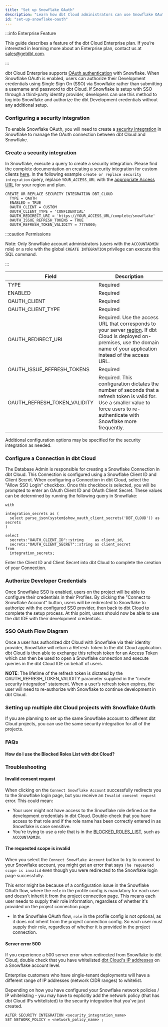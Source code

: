 ```yaml
---
title: "Set up Snowflake OAuth"
description: "Learn how dbt Cloud administrators can use Snowflake OAuth to control access in a dbt Cloud account."
id: "set-up-snowflake-oauth"
---
```


:::info Enterprise Feature

This guide describes a feature of the dbt Cloud Enterprise plan. If you’re interested in learning more about an Enterprise plan, contact us at sales@getdbt.com.

:::

dbt Cloud Enterprise supports [OAuth authentication](https://docs.snowflake.net/manuals/user-guide/oauth-intro.html) with Snowflake. When Snowflake OAuth is enabled, users can authorize their Development credentials using Single Sign On (SSO) via Snowflake rather than submitting a username and password to dbt Cloud. If Snowflake is setup with SSO through a third-party identity provider, developers can use this method to log into Snowflake and authorize the dbt Development credentials without any additional setup.

### Configuring a security integration
To enable Snowflake OAuth, you will need to create a [security integration](https://docs.snowflake.net/manuals/sql-reference/sql/create-security-integration.html) in Snowflake to manage the OAuth connection between dbt Cloud and Snowflake.

### Create a security integration

In Snowflake, execute a query to create a security integration. Please find the complete documentation on creating a security integration for custom clients [here](https://docs.snowflake.net/manuals/sql-reference/sql/create-security-integration.html#syntax). In the following example `create or replace security integration` query, replace `YOUR_ACCESS_URL` with the [appropriate Access URL](/docs/cloud/about-cloud/regions-ip-addresses) for your region and plan.

```
CREATE OR REPLACE SECURITY INTEGRATION DBT_CLOUD
  TYPE = OAUTH
  ENABLED = TRUE
  OAUTH_CLIENT = CUSTOM
  OAUTH_CLIENT_TYPE = 'CONFIDENTIAL'
  OAUTH_REDIRECT_URI = 'https://YOUR_ACCESS_URL/complete/snowflake'
  OAUTH_ISSUE_REFRESH_TOKENS = TRUE
  OAUTH_REFRESH_TOKEN_VALIDITY = 7776000;
```

:::caution Permissions

  Note: Only Snowflake account administrators (users with the `ACCOUNTADMIN` role) or a role with the global `CREATE INTEGRATION` privilege can execute this SQL command.

:::

| Field | Description |
| ----- | ----------- |
| TYPE  | Required |
| ENABLED  | Required |
| OAUTH_CLIENT  | Required |
| OAUTH_CLIENT_TYPE  | Required |
| OAUTH_REDIRECT_URI  | Required. Use the access URL that corresponds to your server [region](/docs/cloud/about-cloud/regions-ip-addresses). If dbt Cloud is deployed on-premises, use the domain name of your application instead of the access URL. |
| OAUTH_ISSUE_REFRESH_TOKENS  | Required |
| OAUTH_REFRESH_TOKEN_VALIDITY  | Required. This configuration dictates the number of seconds that a refresh token is valid for. Use a smaller value to force users to re-authenticate with Snowflake more frequently. |

Additional configuration options may be specified for the security integration as needed.

### Configure a Connection in dbt Cloud

The Database Admin is responsible for creating a Snowflake Connection in dbt Cloud. This Connection is configured using a Snowflake Client ID and Client Secret. When configuring a Connection in dbt Cloud, select the "Allow SSO Login" checkbox. Once this checkbox is selected, you will be prompted to enter an OAuth Client ID and OAuth Client Secret. These values can be determined by running the following query in Snowflake:

```
with

integration_secrets as (
  select parse_json(system$show_oauth_client_secrets('DBT_CLOUD')) as secrets
)

select
  secrets:"OAUTH_CLIENT_ID"::string     as client_id,
  secrets:"OAUTH_CLIENT_SECRET"::string as client_secret
from
  integration_secrets;
```

Enter the Client ID and Client Secret into dbt Cloud to complete the creation of your Connection.

<Lightbox src="/img/docs/dbt-cloud/dbt-cloud-enterprise/database-connection-snowflake-oauth.png" title="Configuring Snowflake OAuth credentials in dbt Cloud" />

### Authorize Developer Credentials

Once Snowflake SSO is enabled, users on the project will be able to configure their credentials in their Profiles. By clicking the "Connect to Snowflake Account" button, users will be redirected to Snowflake to authorize with the configured SSO provider, then back to dbt Cloud to complete the setup process. At this point, users should now be able to use the dbt IDE with their development credentials.

### SSO OAuth Flow Diagram

<Lightbox src="/img/docs/dbt-cloud/dbt-cloud-enterprise/84427818-841b3680-abf3-11ea-8faf-693d4a39cffb.png" title="SSO OAuth flow diagram" />

Once a user has authorized dbt Cloud with Snowflake via their identity provider, Snowflake will return a Refresh Token to the dbt Cloud application. dbt Cloud is then able to exchange this refresh token for an Access Token which can then be used to open a Snowflake connection and execute queries in the dbt Cloud IDE on behalf of users.

**NOTE**: The lifetime of the refresh token is dictated by the OAUTH_REFRESH_TOKEN_VALIDITY parameter supplied in the “create security integration” statement. When a user’s refresh token expires, the user will need to re-authorize with Snowflake to continue development in dbt Cloud.

### Setting up multiple dbt Cloud projects with Snowflake 0Auth
If you are planning to set up the same Snowflake account to different dbt Cloud projects, you can use the same security integration for all of the projects.

### FAQs
#### How do I use the Blocked Roles List with dbt Cloud?
<LoomVideo id="1ad791f87c024f82b5bcf93eb2047676" />

### Troubleshooting

#### Invalid consent request
When clicking on the `Connect Snowflake Account` successfully redirects you to the Snowflake login page, but you receive an `Invalid consent request` error. This could mean:
* Your user might not have access to the Snowflake role defined on the development credentials in dbt Cloud. Double-check that you have access to that role and if the role name has been correctly entered in as Snowflake is case sensitive.
* You're trying to use a role that is in the [BLOCKED_ROLES_LIST](https://docs.snowflake.com/en/user-guide/oauth-partner.html#blocking-specific-roles-from-using-the-integration), such as `ACCOUNTADMIN`.

#### The requested scope is invalid
When you select the `Connect Snowflake Account` button to try to connect to your Snowflake account, you might get an error that says `The requested scope is invalid` even though you were redirected to the Snowflake login page successfully. 

This error might be because of a configuration issue in the Snowflake OAuth flow, where the `role` in the profile config is mandatory for each user and doesn't inherit it from the project connection page. This means each user needs to supply their role information, regardless of whether it's provided on the project connection page.
* In the Snowflake OAuth flow, `role` in the profile config is not optional, as it does not inherit from the project connection config. So each user must supply their role, regardless of whether it is provided in the project connection.

#### Server error 500
If you experience a 500 server error when redirected from Snowflake to dbt Cloud, double check that you have whitelisted [dbt Cloud's IP addresses](/docs/cloud/about-cloud/regions-ip-addresses) on a Snowflake account level.

Enterprise customers who have single-tenant deployments will have a different range of IP addresses (network CIDR ranges) to whitelist.

Depending on how you have configured your Snowflake network policies / IP whitelisting - you may have to explicitly add the network policy (that has dbt Cloud IPs whitelisted) to the security integration that you've just created.

```
ALTER SECURITY INTEGRATION <security_integration_name>
SET NETWORK_POLICY = <network_policy_name> ;
```
